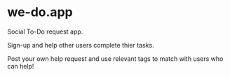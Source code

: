 # we-do.app

Social To-Do request app.

Sign-up and help other users complete thier tasks. 

Post your own help request and use relevant tags to match with users who can help!

